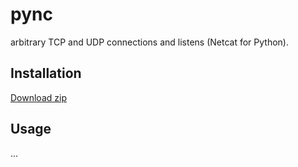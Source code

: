 # pync
arbitrary TCP and UDP connections and listens (Netcat for Python).

## Installation
[Download zip](https://github.com/brenw0rth/pync/archive/refs/heads/main.zip)

## Usage
...
